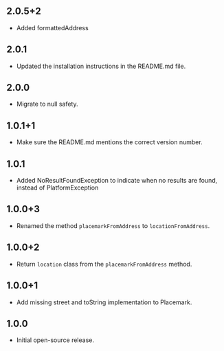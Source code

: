 ## 2.0.5+2

- Added formattedAddress

## 2.0.1

- Updated the installation instructions in the README.md file.

## 2.0.0

- Migrate to null safety.

## 1.0.1+1

- Make sure the README.md mentions the correct version number.

## 1.0.1

- Added NoResultFoundException to indicate when no results are found, instead of PlatformException

## 1.0.0+3

- Renamed the method `placemarkFromAddress` to `locationFromAddress`.

## 1.0.0+2

- Return `location` class from the `placemarkFromAddress` method.

## 1.0.0+1

- Add missing street and toString implementation to Placemark.

## 1.0.0

- Initial open-source release.
